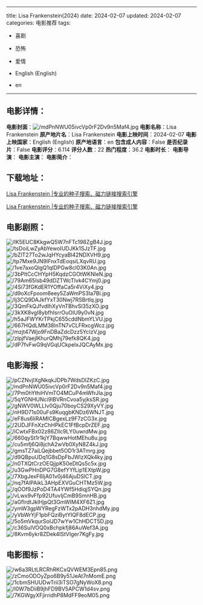 
---
title: Lisa Frankenstein(2024)
date: 2024-02-07
updated: 2024-02-07
categories: 电影推荐
tags:
- 喜剧
- 恐怖
- 爱情

- English (English)
- en
---


> 

## **电影详情**：

**电影封面**：<img src="https://image.tmdb.org/t/p/w200/mdPnNWU05ivcVp0rF2Dv9n5Maf4.jpg" alt="/mdPnNWU05ivcVp0rF2Dv9n5Maf4.jpg" title="/mdPnNWU05ivcVp0rF2Dv9n5Maf4.jpg">
**电影名称**：Lisa Frankenstein
**原产地片名**：Lisa Frankenstein
**电影上映时间**：2024-02-07
**电影上映国家**：English (English)
**原产地语言**：en
**包含成人内容**：False
**是否纪录片**：False
**电影评分**：6.114
**评分人数**：22
**热门程度**：36.2
**电影时长**：
**电影导演**：
**电影主演**：
**电影简介**：

## **下载地址**：
[Lisa Frankenstein |专业的种子搜索、磁力链接搜索引擎](https://movie.amd794.com:2083/?search=Lisa%20Frankenstein&ordering=&mode=match_phrase&page_size=10&page=1)

[Lisa Frankenstein |专业的种子搜索、磁力链接搜索引擎](https://movie.amd794.com:2083/?search=Lisa%20Frankenstein&ordering=&mode=match_phrase&page_size=10&page=1)
 

## **电影剧照**：
<img src="https://image.tmdb.org/t/p/original/lK5EUC8KkgwQ5W7nFTc198ZgB4J.jpg" alt="/lK5EUC8KkgwQ5W7nFTc198ZgB4J.jpg" title="/lK5EUC8KkgwQ5W7nFTc198ZgB4J.jpg"><img src="https://image.tmdb.org/t/p/original/tsDoiLwZyAbYewoIUDJKk1SJzTF.jpg" alt="/tsDoiLwZyAbYewoIUDJKk1SJzTF.jpg" title="/tsDoiLwZyAbYewoIUDJKk1SJzTF.jpg"><img src="https://image.tmdb.org/t/p/original/bZlT27To2wJqHYcyaBl42NDXVH9.jpg" alt="/bZlT27To2wJqHYcyaBl42NDXVH9.jpg" title="/bZlT27To2wJqHYcyaBl42NDXVH9.jpg"><img src="https://image.tmdb.org/t/p/original/tp7Mxe9JN9IFnxTdEoqsiLXqvRU.jpg" alt="/tp7Mxe9JN9IFnxTdEoqsiLXqvRU.jpg" title="/tp7Mxe9JN9IFnxTdEoqsiLXqvRU.jpg"><img src="https://image.tmdb.org/t/p/original/1ve7axoQlgQ1qIDPGw8cI03K0An.jpg" alt="/1ve7axoQlgQ1qIDPGw8cI03K0An.jpg" title="/1ve7axoQlgQ1qIDPGw8cI03K0An.jpg"><img src="https://image.tmdb.org/t/p/original/3bPltCcCHYpH5KqdzCGOtWKNleN.jpg" alt="/3bPltCcCHYpH5KqdzCGOtWKNleN.jpg" title="/3bPltCcCHYpH5KqdzCGOtWKNleN.jpg"><img src="https://image.tmdb.org/t/p/original/79Am65Isb49dDZTWcTIvk4CYmj0.jpg" alt="/79Am65Isb49dDZTWcTIvk4CYmj0.jpg" title="/79Am65Isb49dDZTWcTIvk4CYmj0.jpg"><img src="https://image.tmdb.org/t/p/original/4Si73fGKdER1YOffaCa5r4ViXy4.jpg" alt="/4Si73fGKdER1YOffaCa5r4ViXy4.jpg" title="/4Si73fGKdER1YOffaCa5r4ViXy4.jpg"><img src="https://image.tmdb.org/t/p/original/d9oXcFpoom6eey5ZaWmPS3Ia7Bi.jpg" alt="/d9oXcFpoom6eey5ZaWmPS3Ia7Bi.jpg" title="/d9oXcFpoom6eey5ZaWmPS3Ia7Bi.jpg"><img src="https://image.tmdb.org/t/p/original/lj3CQ9DAJkfYxT30Nwj7RSBrtlq.jpg" alt="/lj3CQ9DAJkfYxT30Nwj7RSBrtlq.jpg" title="/lj3CQ9DAJkfYxT30Nwj7RSBrtlq.jpg"><img src="https://image.tmdb.org/t/p/original/3QmFkQJfvdIhXyVnTBhvSl35zXO.jpg" alt="/3QmFkQJfvdIhXyVnTBhvSl35zXO.jpg" title="/3QmFkQJfvdIhXyVnTBhvSl35zXO.jpg"><img src="https://image.tmdb.org/t/p/original/3kXK8vgI8ybfhIsrrOuOIU9y0vN.jpg" alt="/3kXK8vgI8ybfhIsrrOuOIU9y0vN.jpg" title="/3kXK8vgI8ybfhIsrrOuOIU9y0vN.jpg"><img src="https://image.tmdb.org/t/p/original/h5aJFWYKrTPkjC655cddNbmYLVU.jpg" alt="/h5aJFWYKrTPkjC655cddNbmYLVU.jpg" title="/h5aJFWYKrTPkjC655cddNbmYLVU.jpg"><img src="https://image.tmdb.org/t/p/original/667HQdLMM38lnTN7vCLFRxcgWcz.jpg" alt="/667HQdLMM38lnTN7vCLFRxcgWcz.jpg" title="/667HQdLMM38lnTN7vCLFRxcgWcz.jpg"><img src="https://image.tmdb.org/t/p/original/mzjt47Wjo9FnDBaZdcDzz5YcIzV.jpg" alt="/mzjt47Wjo9FnDBaZdcDzz5YcIzV.jpg" title="/mzjt47Wjo9FnDBaZdcDzz5YcIzV.jpg"><img src="https://image.tmdb.org/t/p/original/zIpjfVaejlKhurQMhj79efk8QK4.jpg" alt="/zIpjfVaejlKhurQMhj79efk8QK4.jpg" title="/zIpjfVaejlKhurQMhj79efk8QK4.jpg"><img src="https://image.tmdb.org/t/p/original/dP7fvFwG9qVGqUCkpelxJQCAyMx.jpg" alt="/dP7fvFwG9qVGqUCkpelxJQCAyMx.jpg" title="/dP7fvFwG9qVGqUCkpelxJQCAyMx.jpg">

## **电影海报**：
<img src="https://image.tmdb.org/t/p/original/pCZNvjlXgNkqkJDPb7WdsDlZKzC.jpg" alt="/pCZNvjlXgNkqkJDPb7WdsDlZKzC.jpg" title="/pCZNvjlXgNkqkJDPb7WdsDlZKzC.jpg"><img src="https://image.tmdb.org/t/p/original/mdPnNWU05ivcVp0rF2Dv9n5Maf4.jpg" alt="/mdPnNWU05ivcVp0rF2Dv9n5Maf4.jpg" title="/mdPnNWU05ivcVp0rF2Dv9n5Maf4.jpg"><img src="https://image.tmdb.org/t/p/original/7Pm0hYthiHVmTO4MCuP4mWfrJIa.jpg" alt="/7Pm0hYthiHVmTO4MCuP4mWfrJIa.jpg" title="/7Pm0hYthiHVmTO4MCuP4mWfrJIa.jpg"><img src="https://image.tmdb.org/t/p/original/5qYGNHUNci9lBVRnCvoa5yjksSR.jpg" alt="/5qYGNHUNci9lBVRnCvoa5yjksSR.jpg" title="/5qYGNHUNci9lBVRnCvoa5yjksSR.jpg"><img src="https://image.tmdb.org/t/p/original/gNWV0WLLIv0Qju70boyCS29XyVY.jpg" alt="/gNWV0WLLIv0Qju70boyCS29XyVY.jpg" title="/gNWV0WLLIv0Qju70boyCS29XyVY.jpg"><img src="https://image.tmdb.org/t/p/original/nH9D71s00uFs9KuqgbKNDz6WNJT.jpg" alt="/nH9D71s00uFs9KuqgbKNDz6WNJT.jpg" title="/nH9D71s00uFs9KuqgbKNDz6WNJT.jpg"><img src="https://image.tmdb.org/t/p/original/eF8us6liRAMICBgexLz9F7zCG3x.jpg" alt="/eF8us6liRAMICBgexLz9F7zCG3x.jpg" title="/eF8us6liRAMICBgexLz9F7zCG3x.jpg"><img src="https://image.tmdb.org/t/p/original/2UDJFFnXzChHPkEC1FfBcpDrZEF.jpg" alt="/2UDJFFnXzChHPkEC1FfBcpDrZEF.jpg" title="/2UDJFFnXzChHPkEC1FfBcpDrZEF.jpg"><img src="https://image.tmdb.org/t/p/original/iCwtxFBx02z86ZlIc9LY0uwrdMw.jpg" alt="/iCwtxFBx02z86ZlIc9LY0uwrdMw.jpg" title="/iCwtxFBx02z86ZlIc9LY0uwrdMw.jpg"><img src="https://image.tmdb.org/t/p/original/660qySt1r1kjY7BqwwHotMEhu8u.jpg" alt="/660qySt1r1kjY7BqwwHotMEhu8u.jpg" title="/660qySt1r1kjY7BqwwHotMEhu8u.jpg"><img src="https://image.tmdb.org/t/p/original/cu5mfj6Qi8jchA2wVb0XyN8Z4kJ.jpg" alt="/cu5mfj6Qi8jchA2wVb0XyN8Z4kJ.jpg" title="/cu5mfj6Qi8jchA2wVb0XyN8Z4kJ.jpg"><img src="https://image.tmdb.org/t/p/original/gmsTZ7aiLQejbbet5OD1r3ATmrg.jpg" alt="/gmsTZ7aiLQejbbet5OD1r3ATmrg.jpg" title="/gmsTZ7aiLQejbbet5OD1r3ATmrg.jpg"><img src="https://image.tmdb.org/t/p/original/d9QBpuUDq1G8sDpFbJWlzXQk4ky.jpg" alt="/d9QBpuUDq1G8sDpFbJWlzXQk4ky.jpg" title="/d9QBpuUDq1G8sDpFbJWlzXQk4ky.jpg"><img src="https://image.tmdb.org/t/p/original/n0TXQtCrzOEQjjpK50eDtQs5c5x.jpg" alt="/n0TXQtCrzOEQjjpK50eDtQs5c5x.jpg" title="/n0TXQtCrzOEQjjpK50eDtQs5c5x.jpg"><img src="https://image.tmdb.org/t/p/original/u3GwPHnDPG7G8efYYfLip1EXtpW.jpg" alt="/u3GwPHnDPG7G8efYYfLip1EXtpW.jpg" title="/u3GwPHnDPG7G8efYYfLip1EXtpW.jpg"><img src="https://image.tmdb.org/t/p/original/7XbgJexF6ljA01v0j46AjuDSlCT.jpg" alt="/7XbgJexF6ljA01v0j46AjuDSlCT.jpg" title="/7XbgJexF6ljA01v0j46AjuDSlCT.jpg"><img src="https://image.tmdb.org/t/p/original/nq7fAlPAikL3AHpEXVGuCHTMz5W.jpg" alt="/nq7fAlPAikL3AHpEXVGuCHTMz5W.jpg" title="/nq7fAlPAikL3AHpEXVGuCHTMz5W.jpg"><img src="https://image.tmdb.org/t/p/original/qOOf9JzPoD4TA4YWf5HdiqjSYQn.jpg" alt="/qOOf9JzPoD4TA4YWf5HdiqjSYQn.jpg" title="/qOOf9JzPoD4TA4YWf5HdiqjSYQn.jpg"><img src="https://image.tmdb.org/t/p/original/vLwx9vFfp92UfuvIjCmB9SmnHB.jpg" alt="/vLwx9vFfp92UfuvIjCmB9SmnHB.jpg" title="/vLwx9vFfp92UfuvIjCmB9SmnHB.jpg"><img src="https://image.tmdb.org/t/p/original/aGfIrdtJkIHjpQt3GmWIM4XF6Z1.jpg" alt="/aGfIrdtJkIHjpQt3GmWIM4XF6Z1.jpg" title="/aGfIrdtJkIHjpQt3GmWIM4XF6Z1.jpg"><img src="https://image.tmdb.org/t/p/original/ymW3gpWYRegFzWTx2pADH3nhdMy.jpg" alt="/ymW3gpWYRegFzWTx2pADH3nhdMy.jpg" title="/ymW3gpWYRegFzWTx2pADH3nhdMy.jpg"><img src="https://image.tmdb.org/t/p/original/yVbWrYjF1pbFQziBytYIQF8dECP.jpg" alt="/yVbWrYjF1pbFQziBytYIQF8dECP.jpg" title="/yVbWrYjF1pbFQziBytYIQF8dECP.jpg"><img src="https://image.tmdb.org/t/p/original/5o5mVkqurSolJD7wYw1ChHDCT5D.jpg" alt="/5o5mVkqurSolJD7wYw1ChHDCT5D.jpg" title="/5o5mVkqurSolJD7wYw1ChHDCT5D.jpg"><img src="https://image.tmdb.org/t/p/original/c36SuIVOQ0xBchpkfj86AuWef3A.jpg" alt="/c36SuIVOQ0xBchpkfj86AuWef3A.jpg" title="/c36SuIVOQ0xBchpkfj86AuWef3A.jpg"><img src="https://image.tmdb.org/t/p/original/8Kvm6ykr8ZDek4IStVIger7KgFy.jpg" alt="/8Kvm6ykr8ZDek4IStVIger7KgFy.jpg" title="/8Kvm6ykr8ZDek4IStVIger7KgFy.jpg">

## **电影图标**：
<img src="https://image.tmdb.org/t/p/original/w6a3RLtLRCRhRKCxQVWEM3Epn85.png" alt="/w6a3RLtLRCRhRKCxQVWEM3Epn85.png" title="/w6a3RLtLRCRhRKCxQVWEM3Epn85.png"><img src="https://image.tmdb.org/t/p/original/zCmoODOyZpo6B9y51JeAt7nMomE.png" alt="/zCmoODOyZpo6B9y51JeAt7nMomE.png" title="/zCmoODOyZpo6B9y51JeAt7nMomE.png"><img src="https://image.tmdb.org/t/p/original/1cbmSHUUDwTrii3iTSO7gNyWoX8.png" alt="/1cbmSHUUDwTrii3iTSO7gNyWoX8.png" title="/1cbmSHUUDwTrii3iTSO7gNyWoX8.png"><img src="https://image.tmdb.org/t/p/original/l0W7bDiiB9jhFD9BV5APCW1d4sv.png" alt="/l0W7bDiiB9jhFD9BV5APCW1d4sv.png" title="/l0W7bDiiB9jhFD9BV5APCW1d4sv.png"><img src="https://image.tmdb.org/t/p/original/7KGWgyXFjirridhP8MdFF9eoM05.png" alt="/7KGWgyXFjirridhP8MdFF9eoM05.png" title="/7KGWgyXFjirridhP8MdFF9eoM05.png">
